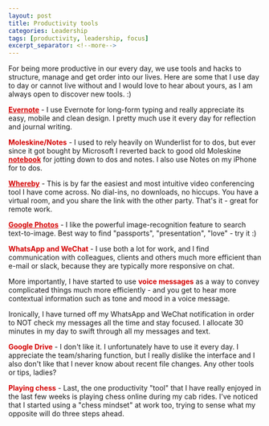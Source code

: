 ```yaml
---
layout: post
title: Productivity tools
categories: Leadership
tags: [productivity, leadership, focus]
excerpt_separator: <!--more-->
---
```


For being more productive in our every day, we use tools and hacks to structure, manage and get order into our lives. Here are some that I use day to day or cannot live without and I would love to hear about yours, as I am always open to discover new tools. :) <!--more-->


<span style="color:#d40202; font-weight: bold"><a href="https://evernote.com/intl/de/" style="color: #d40202;font-weight: bold;text-decoration: underline;" target="_blank">Evernote</a></span> - I use Evernote for long-form typing and really appreciate its easy, mobile and clean design. I pretty much use it every day for reflection and journal writing.

<span style="color:#d40202; font-weight: bold">Moleskine/Notes</span> - I used to rely heavily on Wunderlist for to dos, but ever since it got bought by Microsoft I reverted back to good old Moleskine <a href="https://us.moleskine.com/volant-journal-black/p0413" style="color: #d40202;font-weight: bold;text-decoration: underline;" target="_blank">notebook</a> for jotting down to dos and notes. I also use Notes on my iPhone for to dos.

<span style="color:#d40202; font-weight: bold"><a href="https://whereby.com/" style="color: #d40202;font-weight: bold;text-decoration: underline;" target="_blank">Whereby</a></span> - This is by far the easiest and most intuitive video conferencing tool I have come across. No dial-ins, no downloads, no hiccups. You have a virtual room, and you share the link with the other party. That's it - great for remote work.

<span style="color:#d40202; font-weight: bold"><a href="https://www.google.com/photos/about/" style="color: #d40202;font-weight: bold;text-decoration: underline;" target="_blank">Google Photos</a></span> - I like the powerful image-recognition feature to search text-to-image. Best way to find "passports", "presentation", "love" - try it :)

<span style="color:#d40202; font-weight: bold">WhatsApp and WeChat</span> - I use both a lot for work, and I find communication with colleagues, clients and others much more efficient than e-mail or slack, because they are typically more responsive on chat.

More importantly, I have started to use <span style="color:#d40202; font-weight: bold">voice messages</span> as a way to convey complicated things much more efficiently - and you get to hear more contextual information such as tone and mood in a voice message.

Ironically, I have turned off my WhatsApp and WeChat notification in order to NOT check my messages all the time and stay focused. I allocate 30 minutes in my day to swift through all my messages and text.

<span style="color:#d40202; font-weight: bold">Google Drive</span> - I don't like it. I unfortunately have to use it every day. I appreciate the team/sharing function, but I really dislike the interface and I also don't like that I never know about recent file changes. Any other tools or tips, ladies?

<span style="color:#d40202; font-weight: bold">Playing chess</span> - Last, the one productivity "tool" that I have really enjoyed in the last few weeks is playing chess online during my cab rides. I've noticed that I started using a "chess mindset" at work too, trying to sense what my opposite will do three steps ahead.



